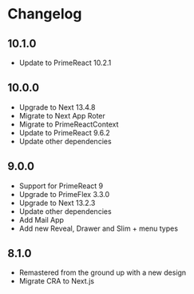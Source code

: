 # Changelog

## 10.1.0
-   Update to PrimeReact 10.2.1

## 10.0.0

-   Upgrade to Next 13.4.8
-   Migrate to Next App Roter
-   Migrate to PrimeReactContext
-   Update to PrimeReact 9.6.2
-   Update other dependencies

## 9.0.0

-   Support for PrimeReact 9
-   Upgrade to PrimeFlex 3.3.0
-   Upgrade to Next 13.2.3
-   Update other dependencies
-   Add Mail App
-   Add new Reveal, Drawer and Slim + menu types

## 8.1.0

-   Remastered from the ground up with a new design
-   Migrate CRA to Next.js
